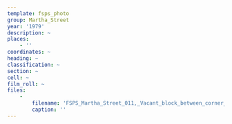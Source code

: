 ```yaml
---
template: fsps_photo
group: Martha_Street
year: '1979'
description: ~
places:
    - ''
coordinates: ~
heading: ~
classification: ~
section: ~
cell: ~
film_roll: ~
files:
    -
        filename: 'FSPS_Martha_Street_011,_Vacant_block_between_corner_and_No_23,_18-B,_1979.png'
        caption: ''
---
```

